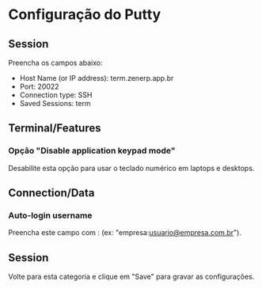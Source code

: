 # Configuração do Putty

## Session

Preencha os campos abaixo:

* Host Name (or IP address): term.zenerp.app.br
* Port: 20022
* Connection type: SSH
* Saved Sessions: term

## Terminal/Features

### Opção "Disable application keypad mode"

Desabilite esta opção para usar o teclado numérico em laptops e desktops.

## Connection/Data

### Auto-login username

Preencha este campo com <empresa>:<usuario> (ex: "empresa:usuario@empresa.com.br").

## Session

Volte para esta categoria e clique em "Save" para gravar as configurações.
